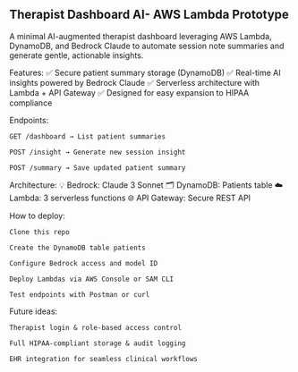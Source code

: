 ## Therapist Dashboard AI- AWS Lambda Prototype

A minimal AI-augmented therapist dashboard leveraging AWS Lambda, DynamoDB, and Bedrock Claude to automate session note summaries and generate gentle, actionable insights.

Features:
✅ Secure patient summary storage (DynamoDB)
✅ Real-time AI insights powered by Bedrock Claude
✅ Serverless architecture with Lambda + API Gateway
✅ Designed for easy expansion to HIPAA compliance

Endpoints:

    GET /dashboard → List patient summaries

    POST /insight → Generate new session insight

    POST /summary → Save updated patient summary

Architecture:
💡 Bedrock: Claude 3 Sonnet
🗂️ DynamoDB: Patients table
☁️ Lambda: 3 serverless functions
🌐 API Gateway: Secure REST API

How to deploy:

    Clone this repo

    Create the DynamoDB table patients

    Configure Bedrock access and model ID

    Deploy Lambdas via AWS Console or SAM CLI

    Test endpoints with Postman or curl

Future ideas:

    Therapist login & role-based access control

    Full HIPAA-compliant storage & audit logging

    EHR integration for seamless clinical workflows

